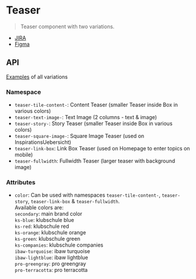 # Teaser

> Teaser component with two variations.

- [JIRA](https://jira.migros.net/browse/#)
- [Figma](https://www.figma.com/#)

## API

[Examples](../../pages/Teaser.html) of all variations

### Namespace

- `teaser-tile-content-`: Content Teaser (smaller Teaser inside Box in various colors)
- `teaser-text-image-`: Text Image (2 columns - text & image)
- `teaser-story-`: Story Teaser (smaller Teaser inside Box in various colors)
- `teaser-square-image-`: Square Image Teaser (used on InspirationsUebersicht)
- `teaser-link-box`: Link Box Teaser (used on Homepage to enter topics on mobile)
- `teaser-fullwidth`: Fullwidth Teaser (larger teaser with background image)

### Attributes

- `color`: Can be used with namespaces `teaser-tile-content-`, `teaser-story`, `teaser-link-box` & `teaser-fullwidth`.  
Available colors are:  
`secondary`: main brand color  
`ks-blue`: klubschule blue  
`ks-red`: klubschule red  
`ks-orange`: klubschule orange  
`ks-green`: klubschule green  
`ks-companies`: klubschule companies  
`ibaw-turquoise`: ibaw turquoise  
`ibaw-lightblue`: ibaw lightblue  
`pro-greengray`: pro greengray  
`pro-terracotta`: pro terracotta  